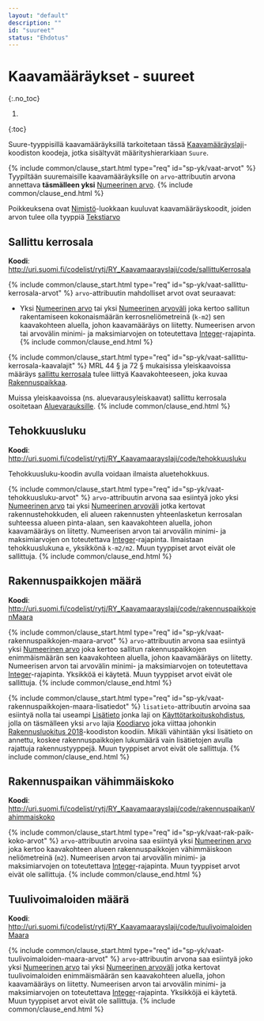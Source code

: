 ```yaml
---
layout: "default"
description: ""
id: "suureet"
status: "Ehdotus"
---
```


# Kaavamääräykset - suureet
{:.no_toc}

1. 
{:toc}

Suure-tyyppisillä kaavamääräyksillä tarkoitetaan tässä [Kaavamääräyslaji](http://uri.suomi.fi/codelist/rytj/RY_Kaavamaarayslaji/)-koodiston koodeja, jotka sisältyvät määrityshierarkiaan ```Suure```.

{% include common/clause_start.html type="req" id="sp-yk/vaat-arvot" %}
Tyypiltään suuremaisille kaavamääräyksille on ```arvo```-attribuutin arvona annettava **täsmälleen yksi** [Numeerinen arvo](https://tietomallit.suomi.fi/model/rytj-kaava/NumeerinenArvo/).
{% include common/clause_end.html %}

Poikkeuksena ovat [Nimistö](http://uri.suomi.fi/codelist/rytj/RY_Kaavamaarayslaji/code/nimisto)-luokkaan kuuluvat kaavamääräyskoodit, joiden arvon tulee olla tyyppiä [Tekstiarvo](https://tietomallit.suomi.fi/model/rytj-kaava/Tekstiarvo/)

## Sallittu kerrosala
**Koodi**: <http://uri.suomi.fi/codelist/rytj/RY_Kaavamaarayslaji/code/sallittuKerrosala>

{% include common/clause_start.html type="req" id="sp-yk/vaat-sallittu-kerrosala-arvot" %}
```arvo```-attribuutin mahdolliset arvot ovat seuraavat:
* Yksi [Numeerinen arvo](https://tietomallit.suomi.fi/model/rytj-kaava/NumeerinenArvo/) tai yksi [Numeerinen arvoväli](https://tietomallit.suomi.fi/model/rytj-kaava/NumeerinenArvovali/) joka kertoo sallitun rakentamiseen kokonaismäärän kerrosneliömetreinä (```k-m2```) sen kaavakohteen aluella, johon kaavamääräys on liitetty. Numeerisen arvon tai arvovälin minimi- ja maksimiarvojen on toteutettava [Integer](https://tietomallit.ymparisto.fi/kaavatiedot/dev/looginenmalli/dokumentaatio/#real)-rajapinta.
{% include common/clause_end.html %}

{% include common/clause_start.html type="req" id="sp-yk/vaat-sallittu-kerrosala-kaavalajit" %}
MRL 44 § ja 72 § mukaisissa yleiskaavoissa määräys [sallittu kerrosala](http://uri.suomi.fi/codelist/rytj/RY_Kaavamaarayslaji/code/sallittuKerrosala) tulee liittyä Kaavakohteeseen, joka kuvaa [Rakennuspaikkaa](../rakennuspaikka/index.md).

Muissa yleiskaavoissa (ns. aluevarausyleiskaavat) sallittu kerrosala osoitetaan [Aluevarauksille](../aluevaraukset/index.md).
{% include common/clause_end.html %}

## Tehokkuusluku
**Koodi**: <http://uri.suomi.fi/codelist/rytj/RY_Kaavamaarayslaji/code/tehokkuusluku>

Tehokkuusluku-koodin avulla voidaan ilmaista aluetehokkuus.

{% include common/clause_start.html type="req" id="sp-yk/vaat-tehokkuusluku-arvot" %}
```arvo```-attribuutin arvona saa esiintyä joko yksi [Numeerinen arvo](https://tietomallit.suomi.fi/model/rytj-kaava/NumeerinenArvo/) tai yksi [Numeerinen arvoväli](https://tietomallit.suomi.fi/model/rytj-kaava/NumeerinenArvovali/) jotka kertovat rakennustehokkuden, eli alueen rakennusten yhteenlasketun kerrosalan suhteessa alueen pinta-alaan, sen kaavakohteen aluella, johon kaavamääräys on liitetty. Numeerisen arvon tai arvovälin minimi- ja maksimiarvojen on toteutettava [Integer](https://tietomallit.ymparisto.fi/kaavatiedot/dev/looginenmalli/dokumentaatio/#real)-rajapinta. Ilmaistaan tehokkuuslukuna ```e```, yksikkönä ```k-m2/m2```. Muun tyyppiset arvot eivät ole sallittuja.
{% include common/clause_end.html %}

## Rakennuspaikkojen määrä
**Koodi**: <http://uri.suomi.fi/codelist/rytj/RY_Kaavamaarayslaji/code/rakennuspaikkojenMaara>

{% include common/clause_start.html type="req" id="sp-yk/vaat-rakennuspaikkojen-maara-arvot" %}
```arvo```-attribuutin arvona saa esiintyä yksi [Numeerinen arvo](https://tietomallit.suomi.fi/model/rytj-kaava/NumeerinenArvo/) joka kertoo sallitun rakennuspaikkojen enimmäismäärän sen kaavakohteen aluella, johon kaavamääräys on liitetty. Numeerisen arvon tai arvovälin minimi- ja maksimiarvojen on toteutettava [Integer](https://tietomallit.ymparisto.fi/kaavatiedot/dev/looginenmalli/dokumentaatio/#integer)-rajapinta. Yksikköä ei käytetä. Muun tyyppiset arvot eivät ole sallittuja.
{% include common/clause_end.html %}

{% include common/clause_start.html type="req" id="sp-yk/vaat-rakennuspaikkojen-maara-lisatiedot" %}
```lisatieto```-attribuutin arvoina saa esiintyä nolla tai useampi [Lisätieto](https://tietomallit.suomi.fi/model/rytj-kaava/Lisatieto/) jonka laji on [Käyttötarkoituskohdistus](http://uri.suomi.fi/codelist/rytj/RY_Kaavamaarayksen_Lisatiedonlaji/code/kayttotarkoituskohdistus), jolla on täsmälleen yksi ```arvo``` lajia [Koodiarvo](https://tietomallit.suomi.fi/model/rytj-kaava/Koodiarvo/) joka viittaa johonkin [Rakennusluokitus 2018](http://uri.suomi.fi/codelist/jhs/rakennus_1_20180712)-koodiston koodiin. Mikäli vähintään yksi lisätieto on annettu, koskee rakennuspaikkojen lukumäärä vain lisätietojen avulla rajattuja rakennustyyppejä. Muun tyyppiset arvot eivät ole sallittuja.
{% include common/clause_end.html %}

## Rakennuspaikan vähimmäiskoko
**Koodi**: <http://uri.suomi.fi/codelist/rytj/RY_Kaavamaarayslaji/code/rakennuspaikanVahimmaiskoko>

{% include common/clause_start.html type="req" id="sp-yk/vaat-rak-paik-koko-arvot" %}
```arvo```-attribuutin arvoina saa esiintyä yksi [Numeerinen arvo](https://tietomallit.suomi.fi/model/rytj-kaava/NumeerinenArvo/) joka kertoo kaavakohteen alueen rakennuspaikkojen vähimmäiskoon neliömetreinä (```m2```). Numeerisen arvon tai arvovälin minimi- ja maksimiarvojen on toteutettava [Integer](https://tietomallit.ymparisto.fi/kaavatiedot/dev/looginenmalli/dokumentaatio/#real)-rajapinta. Muun tyyppiset arvot eivät ole sallittuja.
{% include common/clause_end.html %}

## Tuulivoimaloiden määrä
**Koodi**: <http://uri.suomi.fi/codelist/rytj/RY_Kaavamaarayslaji/code/tuulivoimaloidenMaara>

{% include common/clause_start.html type="req" id="sp-yk/vaat-tuulivoimaloiden-maara-arvot" %}
```arvo```-attribuutin arvona saa esiintyä joko yksi [Numeerinen arvo](https://tietomallit.suomi.fi/model/rytj-kaava/NumeerinenArvo/) tai yksi [Numeerinen arvoväli](https://tietomallit.suomi.fi/model/rytj-kaava/NumeerinenArvovali/) jotka kertovat tuulivoimaloiden enimmäismäärän sen kaavakohteen aluella, johon kaavamääräys on liitetty. Numeerisen arvon tai arvovälin minimi- ja maksimiarvojen on toteutettava [Integer](https://tietomallit.ymparisto.fi/kaavatiedot/dev/looginenmalli/dokumentaatio/#integer)-rajapinta. Yksikköjä ei käytetä. Muun tyyppiset arvot eivät ole sallittuja.
{% include common/clause_end.html %}